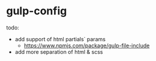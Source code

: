 # gulp-config

todo:

- add support of html partials` params
  - https://www.npmjs.com/package/gulp-file-include
- add more separation of html & scss
